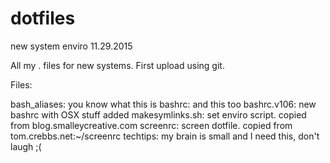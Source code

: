 # dotfiles
new system enviro
11.29.2015

All my . files for new systems. First upload using git.

Files:

bash_aliases:     you know what this is
bashrc:           and this too
bashrc.v106:      new bashrc with OSX stuff added
makesymlinks.sh:  set enviro script. copied from blog.smalleycreative.com
screenrc:         screen dotfile. copied from tom.crebbs.net:~/screenrc
techtips:         my brain is small and I need this, don't laugh ;(
